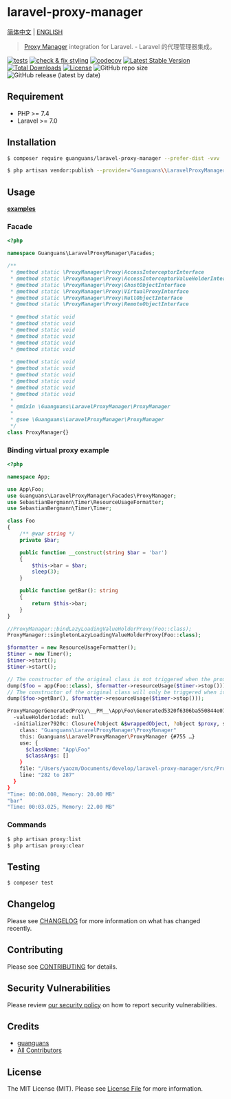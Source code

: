 # laravel-proxy-manager

[简体中文](README-zh_CN.md) | [ENGLISH](README.md)

> [Proxy Manager](https://github.com/Ocramius/ProxyManager) integration for Laravel. - Laravel 的代理管理器集成。

[![tests](https://github.com/guanguans/laravel-proxy-manager/workflows/tests/badge.svg)](https://github.com/guanguans/laravel-proxy-manager/actions)
[![check & fix styling](https://github.com/guanguans/laravel-proxy-manager/actions/workflows/php-cs-fixer.yml/badge.svg)](https://github.com/guanguans/laravel-proxy-manager/actions)
[![codecov](https://codecov.io/gh/guanguans/laravel-proxy-manager/branch/main/graph/badge.svg?token=URGFAWS6S4)](https://codecov.io/gh/guanguans/laravel-proxy-manager)
[![Latest Stable Version](https://poser.pugx.org/guanguans/laravel-proxy-manager/v)](//packagist.org/packages/guanguans/laravel-proxy-manager)
[![Total Downloads](https://poser.pugx.org/guanguans/laravel-proxy-manager/downloads)](//packagist.org/packages/guanguans/laravel-proxy-manager)
[![License](https://poser.pugx.org/guanguans/laravel-proxy-manager/license)](//packagist.org/packages/guanguans/laravel-proxy-manager)
![GitHub repo size](https://img.shields.io/github/repo-size/guanguans/laravel-proxy-manager)
![GitHub release (latest by date)](https://img.shields.io/github/v/release/guanguans/laravel-proxy-manager)

## Requirement

* PHP >= 7.4
* Laravel >= 7.0

## Installation

```bash
$ composer require guanguans/laravel-proxy-manager --prefer-dist -vvv
```

```bash
$ php artisan vendor:publish --provider="Guanguans\\LaravelProxyManager\\ProxyManagerServiceProvider"
```

## Usage

[**examples**](./tests/Facades)

### Facade

```php
<?php

namespace Guanguans\LaravelProxyManager\Facades;

/**
 * @method static \ProxyManager\Proxy\AccessInterceptorInterface            createAccessInterceptorScopeLocalizerProxy(object $instance, array $prefixInterceptors = [], array $suffixInterceptors = [])
 * @method static \ProxyManager\Proxy\AccessInterceptorValueHolderInterface createAccessInterceptorValueHolderProxy(object $instance, array $prefixInterceptors = [], array $suffixInterceptors = [])
 * @method static \ProxyManager\Proxy\GhostObjectInterface                  createLazyLoadingGhostFactoryProxy(string $className, \Closure $initializer, array $proxyOptions = [])
 * @method static \ProxyManager\Proxy\VirtualProxyInterface                 createLazyLoadingValueHolderProxy(string $className, \Closure $initializer, array $proxyOptions = [])
 * @method static \ProxyManager\Proxy\NullObjectInterface                   createNullObjectProxy($instanceOrClassName)
 * @method static \ProxyManager\Proxy\RemoteObjectInterface                 createRemoteObjectProxy($instanceOrClassName, ?\ProxyManager\Factory\RemoteObject\AdapterInterface $adapter = null)
 
 * @method static void                                                      singletonLazyLoadingValueHolderProxy(string $className, ?\Closure $concrete = null)
 * @method static void                                                      bindLazyLoadingValueHolderProxy(string $className, ?\Closure $concrete = null, bool $shared = false)
 * @method static void                                                      singletonNullObjectProxy(string $className)
 * @method static void                                                      bindNullObjectProxy(string $className, bool $shared = false)
 * @method static void                                                      singletonRemoteObjectProxy(string $className, ?\ProxyManager\Factory\RemoteObject\AdapterInterface $adapter = null)
 * @method static void                                                      bindRemoteObjectProxy(string $className, ?\ProxyManager\Factory\RemoteObject\AdapterInterface $adapter = null, bool $shared = false)
 
 * @method static void                                                      extendToAccessInterceptorScopeLocalizerProxy(string $abstract, array $prefixInterceptors = [], array $suffixInterceptors = [])
 * @method static void                                                      extendToAccessInterceptorValueHolderProxy(string $abstract, array $prefixInterceptors = [], array $suffixInterceptors = [])
 * @method static void                                                      extendToLazyLoadingGhostFactoryProxy(string $abstract, \Closure $initializer, array $proxyOptions = [])
 * @method static void                                                      extendToLazyLoadingValueHolderProxy(string $abstract, \Closure $initializer, array $proxyOptions = [])
 * @method static void                                                      extendToNullObjectProxy(string $abstract)
 * @method static void                                                      extendToRemoteObjectProxy(string $abstract, ?\ProxyManager\Factory\RemoteObject\AdapterInterface $adapter = null)
 *
 * @mixin \Guanguans\LaravelProxyManager\ProxyManager
 *
 * @see \Guanguans\LaravelProxyManager\ProxyManager
 */
class ProxyManager{}
```

### Binding virtual proxy example

```php
<?php

namespace App;

use App\Foo;
use Guanguans\LaravelProxyManager\Facades\ProxyManager;
use SebastianBergmann\Timer\ResourceUsageFormatter;
use SebastianBergmann\Timer\Timer;

class Foo
{
    /** @var string */
    private $bar;

    public function __construct(string $bar = 'bar')
    {
        $this->bar = $bar;
        sleep(3);
    }

    public function getBar(): string
    {
        return $this->bar;
    }
}

//ProxyManager::bindLazyLoadingValueHolderProxy(Foo::class);
ProxyManager::singletonLazyLoadingValueHolderProxy(Foo::class);

$formatter = new ResourceUsageFormatter();
$timer = new Timer();
$timer->start();
$timer->start();

// The constructor of the original class is not triggered when the proxy class is initialized
dump($foo = app(Foo::class), $formatter->resourceUsage($timer->stop()));
// The constructor of the original class will only be triggered when it is actually called
dump($foo->getBar(), $formatter->resourceUsage($timer->stop()));
```

```bash
ProxyManagerGeneratedProxy\__PM__\App\Foo\Generated5320f6306ba550844e07c949e4af382d - App\Foo@proxy {#774
  -valueHolder1cdad: null
  -initializer7920c: Closure(?object &$wrappedObject, ?object $proxy, string $method, array $parameters, ?Closure &$initializer) {#758
    class: "Guanguans\LaravelProxyManager\ProxyManager"
    this: Guanguans\LaravelProxyManager\ProxyManager {#755 …}
    use: {
      $className: "App\Foo"
      $classArgs: []
    }
    file: "/Users/yaozm/Documents/develop/laravel-proxy-manager/src/ProxyManager.php"
    line: "282 to 287"
  }
}
"Time: 00:00.008, Memory: 20.00 MB"
"bar"
"Time: 00:03.025, Memory: 22.00 MB"
```

### Commands

```bash
$ php artisan proxy:list
$ php artisan proxy:clear
```

## Testing

```bash
$ composer test
```

## Changelog

Please see [CHANGELOG](CHANGELOG.md) for more information on what has changed recently.

## Contributing

Please see [CONTRIBUTING](.github/CONTRIBUTING.md) for details.

## Security Vulnerabilities

Please review [our security policy](../../security/policy) on how to report security vulnerabilities.

## Credits

* [guanguans](https://github.com/guanguans)
* [All Contributors](../../contributors)

## License

The MIT License (MIT). Please see [License File](LICENSE) for more information.
